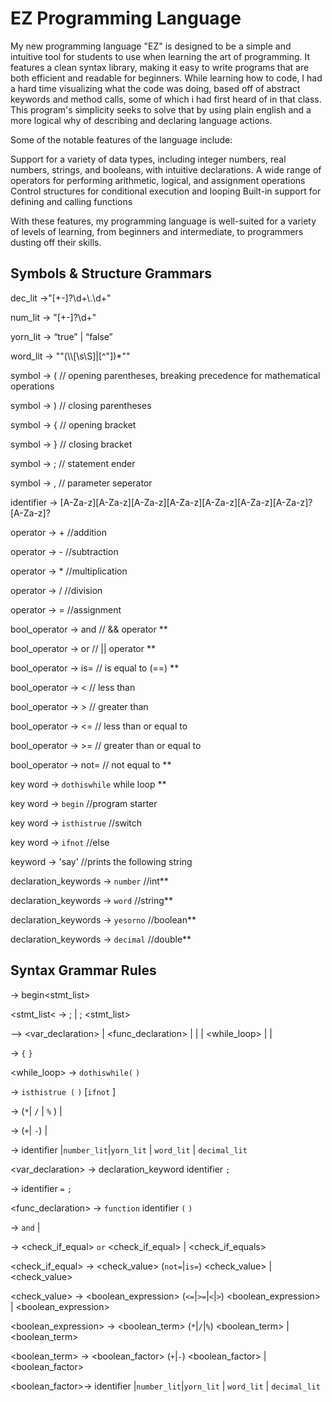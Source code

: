 
# EZ Programming Language

My new programming language "EZ" is designed to be a simple and intuitive tool for students to use when learning the art of programming. It features a clean syntax library, making it easy to write programs that are both efficient and readable for beginners. 
While learning how to code, I had a hard time visualizing what the code was doing, based off of abstract keywords and method calls, some of which i had first heard of in that class. This program's simplicity seeks to solve that by using plain english and a 
more logical why of describing and declaring language actions.

Some of the notable features of the language include:

Support for a variety of data types, including integer numbers, real numbers, strings, and booleans, with intuitive declarations.
A wide range of operators for performing arithmetic, logical, and assignment operations
Control structures for conditional execution and looping
Built-in support for defining and calling functions

With these features, my programming language is well-suited for a variety of levels of learning, from beginners and intermediate, to programmers dusting off their skills.

## Symbols & Structure Grammars

dec_lit ->"[+-]?\\d+\\.\\d+"

num_lit -> "[+-]?\\d+"

yorn_lit -> “true” | “false”

word_lit -> "\"(\\\\[\\s\\S]|[^\"])*\""

symbol -> ( // opening parentheses, breaking precedence for mathematical operations

symbol -> ) // closing parentheses

symbol -> { // opening bracket

symbol -> } // closing bracket

symbol -> ; // statement ender

symbol -> , // parameter seperator

identifier -> [A-Za-z][A-Za-z][A-Za-z][A-Za-z][A-Za-z][A-Za-z][A-Za-z]?[A-Za-z]?

operator -> + //addition 

operator -> - //subtraction

operator -> * //multiplication

operator -> / //division

operator ->  = //assignment

bool_operator -> and // && operator **

bool_operator -> or // || operator **

bool_operator -> is= // is equal to (==) **

bool_operator -> < // less than

bool_operator -> > // greater than

bool_operator -> <= // less than or equal to

bool_operator -> >= // greater than or equal to

bool_operator -> not= // not equal to **

key word -> `dothiswhile` while loop  **

key word -> `begin` //program starter

key word -> `isthistrue` //switch

key word -> `ifnot` //else

keyword -> 'say' //prints the following string 

declaration_keywords -> `number` //int**

declaration_keywords -> `word` //string**

declaration_keywords -> `yesorno` //boolean**

declaration_keywords -> `decimal` //double**



## Syntax Grammar Rules

<program> -> begin<stmt_list>

<stmt_list< -> <stmt> ; | <stmt> ; <stmt_list>

<stmt> —> <var_declaration> | <func_declaration> | <assignment> | <expression> | <while_loop> | <switch> | <block>

<block> -> `{` <stmt> `}`

<while_loop> -> `dothiswhile(` <and> `)` <block> 

<switch> -> `isthistrue (` <and> `)` <block> [`ifnot` <block>]

<expression> -> <term> (`*`| `/` | `%` ) <term> | <term>

<term> -> <factor> (`+`| `-`) <factor> | <factor>

<factor> -> identifier |`number_lit`|`yorn_lit` | `word_lit` | `decimal_lit`

<var_declaration> -> declaration_keyword identifier  `;`

<assignment> -> identifier `=` <expression> `;`

<func_declaration> -> `function` identifier `(` <parameter> `)` <block>

<and> -> <or> `and` <or> | <or>

<or> -> <check_if_equal>  `or` <check_if_equal> | <check_if_equals>

<check_if_equal> -> <check_value> (`not=`|`is=`) <check_value> | <check_value>

<check_value> -> <boolean_expression> (`<=`|`>=`|`<`|`>`) <boolean_expression> | <boolean_expression>

<boolean_expression> -> <boolean_term> (`*`|`/`|`%`) <boolean_term> | <boolean_term>

<boolean_term> -> <boolean_factor> (`+`|`-`) <boolean_factor> | <boolean_factor>

<boolean_factor>-> identifier |`number_lit`|`yorn_lit` | `word_lit` | `decimal_lit`


